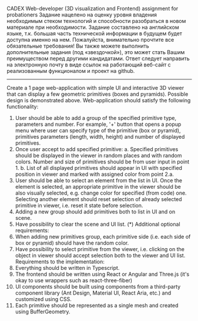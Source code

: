 CADEX Web-developer (3D visualization and Frontend) assignment for probationers
Задание нацелено на оценку уровня владения необходимым стеком технологий и
способности разобраться в новом материале при необходимости.
Задание составлено на английском языке, т.к. большая часть технической
информации в будущем будет доступна именно на нем.
Пожалуйста, внимательно прочтите все обязательные требования! Вы также
можете выполнить дополнительные задания (под «звездочкой»), это может стать
Вашим преимуществом перед другими кандидатами.
Ответ следует направить на электронную почту в виде ссылок на работающий
веб-сайт с реализованным функционалом и проект на github.

---

Create a 1 page web-application with simple UI and interactive 3D viewer that can
display a few geometric primitives (boxes and pyramids). Possible design is
demonstrated above. Web-application should satisfy the following functionality:

1. User should be able to add a group of the specified primitive type, parameters
   and number. For example, '+' button that opens a popup menu where user can
   specify type of the primitive (box or pyramid), primitives parameters (length,
   width, height) and number of displayed primitives.
2. Once user accept to add specified primitive:
   a. Specified primitives should be displayed in the viewer in random places
   and with random colors. Number and size of primitives should be from
   user input in point 1.
   b. List of all displayed primitives should appear in UI with specified position
   in viewer and marked with assigned color from point 2.a.
3. User should be able to select an element from the list in UI. Once the element is
   selected, an appropriate primitive in the viewer should be also visually selected,
   e.g. change color for specified (from code) one. Selecting another element
   should reset selection of already selected primitive in viewer, i.e. reset it state
   before selection.
4. Adding a new group should add primitives both to list in UI and on scene.
5. Have possibility to clear the scene and UI list.
   (\*) Additional optional requirements:
6. When adding new primitives group, each primitive side (i.e. each side of box or
   pyramid) should have the random color.
7. Have possibility to select primitive from the viewer, i.e. clicking on the object in
   viewer should accept selection both to the viewer and UI list.
   Requirements to the implementation:
8. Everything should be written in Typescript.
9. The frontend should be written using React or Angular and Three.js (it's okay to
   use wrappers such as react-three-fiber)
10. UI components should be built using components from a third-party component
    library (Ant Design, Material UI, React Aria, etc.) and customized using CSS.
11. Each primitive should be represented as a single mesh and created using
    BufferGeometry.
